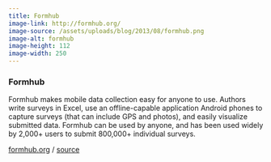 ```yaml
---
title: Formhub
image-link: http://formhub.org/
image-source: /assets/uploads/blog/2013/08/formhub.png
image-alt: formhub
image-height: 112
image-width: 250
---
```

<h3>Formhub</h3>
<p>Formhub makes mobile data collection easy for anyone to use. Authors write surveys in Excel, use an offline-capable application Android phones to capture surveys (that can include GPS and photos), and easily visualize submitted data. Formhub can be used by anyone, and has been used widely by 2,000+ users to submit 800,000+ individual surveys.</p>
<a href="http://formhub.org/" target="blank">formhub.org</a> / <a href="http://github.com/modilabs/formhub" target="blank">source</a>

